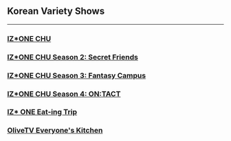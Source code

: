 ## Korean Variety Shows
* * *
<h3><a href="./izone chu/izone chu.html">IZ*ONE CHU</a></h3>
<h3><a href="./izone chu/izone chu s2.html">IZ*ONE CHU Season 2: Secret Friends</a></h3>
<h3><a href="./izone chu/izone chu s3.html">IZ*ONE CHU Season 3: Fantasy Campus</a></h3>
<h3><a href="./izone chu/izone chu s4.html">IZ*ONE CHU Season 4: ON:TACT</a></h3>
<h3><a href="./izone eat-ing trip.html">IZ* ONE Eat-ing Trip</a></h3>
<h3><a href="./everyone's kitchen/everyone's kitchen.md">OliveTV Everyone's Kitchen</a></h3>

